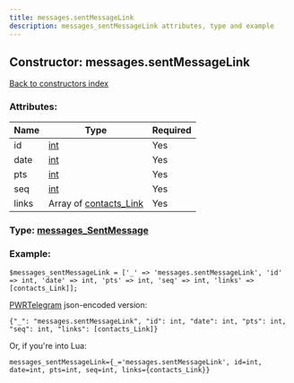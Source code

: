 ```yaml
---
title: messages.sentMessageLink
description: messages_sentMessageLink attributes, type and example
---
```

## Constructor: messages.sentMessageLink  
[Back to constructors index](index.md)



### Attributes:

| Name     |    Type       | Required |
|----------|---------------|----------|
|id|[int](../types/int.md) | Yes|
|date|[int](../types/int.md) | Yes|
|pts|[int](../types/int.md) | Yes|
|seq|[int](../types/int.md) | Yes|
|links|Array of [contacts\_Link](../types/contacts_Link.md) | Yes|



### Type: [messages\_SentMessage](../types/messages_SentMessage.md)


### Example:

```
$messages_sentMessageLink = ['_' => 'messages.sentMessageLink', 'id' => int, 'date' => int, 'pts' => int, 'seq' => int, 'links' => [contacts_Link]];
```  

[PWRTelegram](https://pwrtelegram.xyz) json-encoded version:

```
{"_": "messages.sentMessageLink", "id": int, "date": int, "pts": int, "seq": int, "links": [contacts_Link]}
```


Or, if you're into Lua:  


```
messages_sentMessageLink={_='messages.sentMessageLink', id=int, date=int, pts=int, seq=int, links={contacts_Link}}

```



